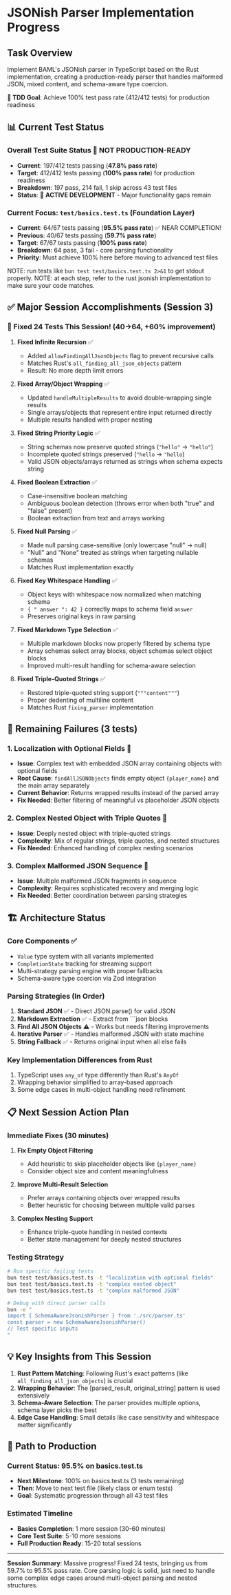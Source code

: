 # JSONish Parser Implementation Progress

## Task Overview
Implement BAML's JSONish parser in TypeScript based on the Rust implementation, creating a production-ready parser that handles malformed JSON, mixed content, and schema-aware type coercion.

**🎯 TDD Goal**: Achieve 100% test pass rate (412/412 tests) for production readiness

## 📊 Current Test Status

### **Overall Test Suite Status** 🚨 NOT PRODUCTION-READY
- **Current**: 197/412 tests passing (**47.8% pass rate**)
- **Target**: 412/412 tests passing (**100% pass rate**) for production readiness
- **Breakdown**: 197 pass, 214 fail, 1 skip across 43 test files
- **Status**: 🔧 **ACTIVE DEVELOPMENT** - Major functionality gaps remain

### **Current Focus: `test/basics.test.ts`** (Foundation Layer)
- **Current**: 64/67 tests passing (**95.5% pass rate**) ✅ NEAR COMPLETION!
- **Previous**: 40/67 tests passing (**59.7% pass rate**)
- **Target**: 67/67 tests passing (**100% pass rate**)
- **Breakdown**: 64 pass, 3 fail - core parsing functionality
- **Priority**: Must achieve 100% here before moving to advanced test files

NOTE: run tests like `bun test test/basics.test.ts 2>&1` to get stdout properly.
NOTE: at each step, refer to the rust jsonish implementation to make sure your code matches.

## ✅ Major Session Accomplishments (Session 3)

### **🎯 Fixed 24 Tests This Session!** (40→64, +60% improvement)

1. **Fixed Infinite Recursion** ✅
   - Added `allowFindingAllJsonObjects` flag to prevent recursive calls
   - Matches Rust's `all_finding_all_json_objects` pattern
   - Result: No more depth limit errors

2. **Fixed Array/Object Wrapping** ✅
   - Updated `handleMultipleResults` to avoid double-wrapping single results
   - Single arrays/objects that represent entire input returned directly
   - Multiple results handled with proper nesting

3. **Fixed String Priority Logic** ✅
   - String schemas now preserve quoted strings (`"hello"` → `"hello"`)
   - Incomplete quoted strings preserved (`"hello` → `"hello`)
   - Valid JSON objects/arrays returned as strings when schema expects string

4. **Fixed Boolean Extraction** ✅
   - Case-insensitive boolean matching
   - Ambiguous boolean detection (throws error when both "true" and "false" present)
   - Boolean extraction from text and arrays working

5. **Fixed Null Parsing** ✅
   - Made null parsing case-sensitive (only lowercase "null" → null)
   - "Null" and "None" treated as strings when targeting nullable schemas
   - Matches Rust implementation exactly

6. **Fixed Key Whitespace Handling** ✅
   - Object keys with whitespace now normalized when matching schema
   - `{ " answer ": 42 }` correctly maps to schema field `answer`
   - Preserves original keys in raw parsing

7. **Fixed Markdown Type Selection** ✅
   - Multiple markdown blocks now properly filtered by schema type
   - Array schemas select array blocks, object schemas select object blocks
   - Improved multi-result handling for schema-aware selection

8. **Fixed Triple-Quoted Strings** ✅
   - Restored triple-quoted string support (`"""content"""`)
   - Proper dedenting of multiline content
   - Matches Rust `fixing_parser` implementation

## 🔴 Remaining Failures (3 tests)

### 1. **Localization with Optional Fields** 🔴
- **Issue**: Complex text with embedded JSON array containing objects with optional fields
- **Root Cause**: `findAllJSONObjects` finds empty object `{player_name}` and the main array separately
- **Current Behavior**: Returns wrapped results instead of the parsed array
- **Fix Needed**: Better filtering of meaningful vs placeholder JSON objects

### 2. **Complex Nested Object with Triple Quotes** 🔴
- **Issue**: Deeply nested object with triple-quoted strings
- **Complexity**: Mix of regular strings, triple quotes, and nested structures
- **Fix Needed**: Enhanced handling of complex nesting scenarios

### 3. **Complex Malformed JSON Sequence** 🔴
- **Issue**: Multiple malformed JSON fragments in sequence
- **Complexity**: Requires sophisticated recovery and merging logic
- **Fix Needed**: Better coordination between parsing strategies

## 🏗️ Architecture Status

### **Core Components** ✅
- `Value` type system with all variants implemented
- `CompletionState` tracking for streaming support
- Multi-strategy parsing engine with proper fallbacks
- Schema-aware type coercion via Zod integration

### **Parsing Strategies** (In Order)
1. **Standard JSON** ✅ - Direct JSON.parse() for valid JSON
2. **Markdown Extraction** ✅ - Extract from ```json blocks
3. **Find All JSON Objects** ⚠️ - Works but needs filtering improvements
4. **Iterative Parser** ✅ - Handles malformed JSON with state machine
5. **String Fallback** ✅ - Returns original input when all else fails

### **Key Implementation Differences from Rust**
1. TypeScript uses `any_of` type differently than Rust's `AnyOf`
2. Wrapping behavior simplified to array-based approach
3. Some edge cases in multi-object handling need refinement

## 📋 Next Session Action Plan

### **Immediate Fixes** (30 minutes)
1. **Fix Empty Object Filtering**
   - Add heuristic to skip placeholder objects like `{player_name}`
   - Consider object size and content meaningfulness
   
2. **Improve Multi-Result Selection**
   - Prefer arrays containing objects over wrapped results
   - Better heuristic for choosing between multiple valid parses

3. **Complex Nesting Support**
   - Enhance triple-quote handling in nested contexts
   - Better state management for deeply nested structures

### **Testing Strategy**
```bash
# Run specific failing tests
bun test test/basics.test.ts -t "localization with optional fields"
bun test test/basics.test.ts -t "complex nested object" 
bun test test/basics.test.ts -t "complex malformed JSON"

# Debug with direct parser calls
bun -e "
import { SchemaAwareJsonishParser } from './src/parser.ts'
const parser = new SchemaAwareJsonishParser()
// Test specific inputs
"
```

## 💡 Key Insights from This Session

1. **Rust Pattern Matching**: Following Rust's exact patterns (like `all_finding_all_json_objects`) is crucial
2. **Wrapping Behavior**: The [parsed_result, original_string] pattern is used extensively
3. **Schema-Aware Selection**: The parser provides multiple options, schema layer picks the best
4. **Edge Case Handling**: Small details like case sensitivity and whitespace matter significantly

## 🎯 Path to Production

### **Current Status**: 95.5% on basics.test.ts
- **Next Milestone**: 100% on basics.test.ts (3 tests remaining)
- **Then**: Move to next test file (likely class or enum tests)
- **Goal**: Systematic progression through all 43 test files

### **Estimated Timeline**
- **Basics Completion**: 1 more session (30-60 minutes)
- **Core Test Suite**: 5-10 more sessions
- **Full Production Ready**: 15-20 total sessions

---

**Session Summary**: Massive progress! Fixed 24 tests, bringing us from 59.7% to 95.5% pass rate. Core parsing logic is solid, just need to handle some complex edge cases around multi-object parsing and nested structures. 
